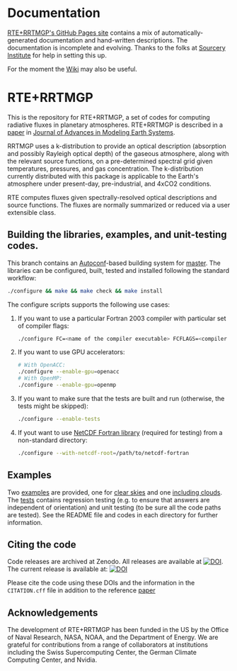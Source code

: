 # Documentation

[RTE+RRTMGP's GitHub Pages site](https://earth-system-radiation.github.io/rte-rrtmgp/) contains
a mix of automatically-generated documentation and hand-written descriptions. The documentation is
incomplete and evolving. Thanks to the folks at [Sourcery Institute](https://www.sourceryinstitute.org)
for help in setting this up.

For the moment the [Wiki](https://github.com/earth-system-radiation/rte-rrtmgp/wiki) may also be useful.

# RTE+RRTMGP

This is the repository for RTE+RRTMGP, a set of codes for computing radiative fluxes in planetary atmospheres. RTE+RRTMGP is described in a [paper](https://doi.org/10.1029/2019MS001621) in [Journal of Advances in Modeling Earth Systems](http://james.agu.org).

RRTMGP uses a k-distribution to provide an optical description (absorption and possibly Rayleigh optical depth) of the gaseous atmosphere, along with the relevant source functions, on a pre-determined spectral grid given temperatures, pressures, and gas concentration. The k-distribution currently distributed with this package is applicable to the Earth's atmosphere under present-day, pre-industrial, and 4xCO2 conditions.

RTE computes fluxes given spectrally-resolved optical descriptions and source functions. The fluxes are normally summarized or reduced via a user extensible class.


## Building the libraries, examples, and unit-testing codes.

This branch contains an [Autoconf](https://www.gnu.org/software/autoconf/)-based building system for [master](https://github.com/RobertPincus/rte-rrtmgp/tree/master).
The libraries can be configured, built, tested and installed following the standard workflow:

```bash
./configure && make && make check && make install
```

The configure scripts supports the following use cases:
1. If you want to use a particular Fortran 2003 compiler with particular set of compiler flags:
    ```bash
    ./configure FC=<name of the compiler executable> FCFLAGS=<compiler flags>
    ```
2. If you want to use GPU accelerators:
    ```bash
    # With OpenACC:
    ./configure --enable-gpu=openacc
    # With OpenMP:
    ./configure --enable-gpu=openmp
    ```
3. If you want to make sure that the tests are built and run (otherwise, the tests might be skipped):
    ```bash
    ./configure --enable-tests
    ```
4. If yout want to use [NetCDF Fortran library](https://www.unidata.ucar.edu/software/netcdf/docs-fortran/) (required for testing) from a non-standard directory:
    ```bash
    ./configure --with-netcdf-root=/path/to/netcdf-fortran
    ```

## Examples

Two [examples](./examples) are provided, one for [clear skies](./examples/rfmip-clear-sky) and one [including clouds](./examples/all-sky). The [tests](./tests) contains regression testing (e.g. to ensure that answers are independent of orientation) and unit testing (to be sure all the code paths are tested). See the README file and codes in each directory for further information.

## Citing the code

Code releases are archived at Zenodo. All releases are available at
[![DOI](https://zenodo.org/badge/DOI/10.5281/zenodo.3403172.svg)](https://doi.org/10.5281/zenodo.3403172).
The current release is available at: [![DOI](https://zenodo.org/badge/DOI/10.5281/zenodo.7521518.svg)](https://doi.org/10.5281/zenodo.7521518)

Please cite the code using these DOIs and the information in the `CITATION.cff` file in addition to the reference [paper](https://doi.org/10.1029/2019MS001621)

## Acknowledgements

The development of RTE+RRTMGP has been funded in the US by the Office of Naval Research, NASA, NOAA, and the Department of Energy. We
are grateful for contributions from a range of collaborators at institutions including the Swiss Supercomputing Center,
the German Climate Computing Center, and Nvidia.
